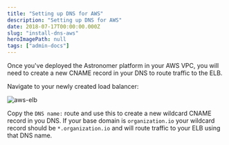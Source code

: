 ```yaml
---
title: "Setting up DNS for AWS"
description: "Setting up DNS for AWS"
date: 2018-07-17T00:00:00.000Z
slug: "install-dns-aws"
heroImagePath: null
tags: ["admin-docs"]
---
```


Once you've deployed the Astronomer platform in your AWS VPC, you will need to create a new CNAME record in your DNS to route traffic to the ELB.

Navigate to your newly created load balancer:

![aws-elb](https://cdn.astronomer.io/website/img/guides/elb_storage.png)

Copy the `DNS name:` route and use this to create a new wildcard CNAME record in you DNS. If your base domain is `organization.io` your wildcard record should be `*.organization.io` and will route traffic to your ELB using that DNS name.